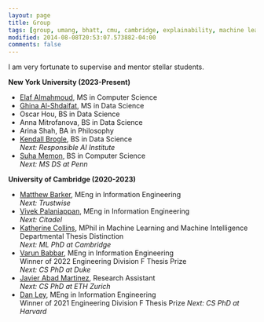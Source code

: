 ```yaml
---
layout: page
title: Group
tags: [group, umang, bhatt, cmu, cambridge, explainability, machine learning, ML, interpretability, artificial intelligence, AI, graduate, human-machine team, human-AI, collaboration, responsible AI, nyu, professor]
modified: 2014-08-08T20:53:07.573882-04:00
comments: false
---
```


I am very fortunate to supervise and mentor stellar students.  

**New York University (2023-Present)**
* [Elaf Almahmoud](https://elaugh.info/), MS in Computer Science
* [Ghina Al-Shdaifat](https://www.linkedin.com/in/ghinaalshdaifat/), MS in Data Science
* Oscar Hou, BS in Data Science
* Anna Mitrofanova, BS in Data Science
* Arina Shah, BA in Philosophy   
* [Kendall Brogle](https://www.linkedin.com/in/kendall-brogle-752977240/), BS in Data Science     
*Next: Responsible AI Institute*
* [Suha Memon](https://www.linkedin.com/in/suha-memon), BS in Computer Science     
*Next: MS DS at Penn* 



**University of Cambridge (2020-2023)**
* [Matthew Barker](https://matthewbarker.me/), MEng in Information Engineering         
*Next: Trustwise* 
* [Vivek Palaniappan](https://www.linkedin.com/in/vivek-palaniappan), MEng in Information Engineering      
*Next: Citadel*
* [Katherine Collins](https://collinskatie.github.io/), MPhil in Machine Learning and Machine Intelligence     
Departmental Thesis Distinction     
*Next: ML PhD at Cambridge*
* [Varun Babbar](https://scholar.google.com/citations?user=cXV58usAAAAJ&hl=en), MEng in Information Engineering            
Winner of 2022 Engineering Division F Thesis Prize    
*Next: CS PhD at Duke*   
* [Javier Abad Martinez](https://ml.inf.ethz.ch/people/person-detail.MzEwOTc5.TGlzdC8xODA3LC0xNzg2MjE4NDI4.html), Research Assistant      
*Next: CS PhD at ETH Zurich* 
* [Dan Ley](https://www.dan-ley.com/), MEng in Information Engineering     
Winner of 2021 Engineering Division F Thesis Prize
*Next: CS PhD at Harvard*     


<!-- <h3 align="center">Affiliations</h3>
<table align="center" class='affl-pic'>
    <tr>
        <td>
            <a href="https://www.cam.ac.uk/">
            <img src="/images/camb.png"></a>
        </td>
        <td>
            <a href="https://www.turing.ac.uk/">
            <img src="/images/cfi.png"></a>
        </td>
        <td>
            <a href="https://foundation.mozilla.org/en/">
            <img src="/images/mozilla.png"></a>
        </td>
    <tr>
    <tr>
        <td>University of Cambridge<br>2019-Present</td>
        <td>Alan Turing Institute<br>2021-Present</td>
        <td>Harvard CRCS<br>Summer 2022</td>
    </tr>
    </tr>
        <td>
            <a href="http://www.cmu.edu/">
            <img src="/images/cmu-logo.png"></a>
        </td>
        <td>
            <a href="https://www.partnershiponai.org/">
            <img src="/images/pai.png"></a>
        </td>
        <td>
            <a href="https://foundation.mozilla.org/en/">
            <img src="/images/mozilla.png"></a>
        </td>
    </tr>
    <tr>
        <td>Carnegie Mellon University<br>2015-2019</td>
        <td>Partnership on AI<br>2019-2020</td>
        <td>Mozilla<br>2020-2021</td>
    </tr>
</table>  -->